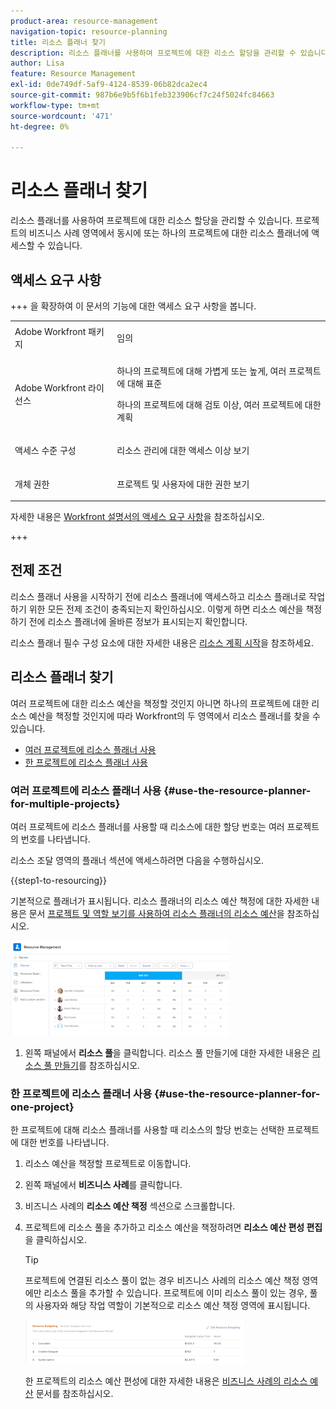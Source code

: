 ```yaml
---
product-area: resource-management
navigation-topic: resource-planning
title: 리소스 플래너 찾기
description: 리소스 플래너를 사용하여 프로젝트에 대한 리소스 할당을 관리할 수 있습니다. 프로젝트의 비즈니스 사례 영역에서 동시에 또는 하나의 프로젝트에 대한 리소스 플래너에 액세스할 수 있습니다.
author: Lisa
feature: Resource Management
exl-id: 0de749df-5af9-4124-8539-06b82dca2ec4
source-git-commit: 987b6e9b5f6b1feb323906cf7c24f5024fc84663
workflow-type: tm+mt
source-wordcount: '471'
ht-degree: 0%

---
```


# 리소스 플래너 찾기

<!--
<p data-mc-conditions="QuicksilverOrClassic.Draft mode">(This came off this article: draft that content in the article when this comes live: /Content/Resource Mgmt/Resource Planning/get-started-resource-planner.html)</p>
-->

리소스 플래너를 사용하여 프로젝트에 대한 리소스 할당을 관리할 수 있습니다. 프로젝트의 비즈니스 사례 영역에서 동시에 또는 하나의 프로젝트에 대한 리소스 플래너에 액세스할 수 있습니다.

## 액세스 요구 사항

+++ 을 확장하여 이 문서의 기능에 대한 액세스 요구 사항을 봅니다.

<table style="table-layout:auto"> 
 <col> 
 <col> 
 <tbody> 
  <tr> 
   <td>Adobe Workfront 패키지</td> 
   <td><p>임의</p></td>
  </tr> 
  <tr> 
   <td>Adobe Workfront 라이선스</td> 
   <td><p>하나의 프로젝트에 대해 가볍게 또는 높게, 여러 프로젝트에 대해 표준</p>
       <p>하나의 프로젝트에 대해 검토 이상, 여러 프로젝트에 대한 계획</p></td>
  </tr> 
  <tr> 
   <td>액세스 수준 구성</td> 
   <td> <p>리소스 관리에 대한 액세스 이상 보기</p> </td> 
  </tr> 
  <tr> 
   <td>개체 권한</td> 
   <td> <p>프로젝트 및 사용자에 대한 권한 보기 </p> </td> 
  </tr> 
 </tbody> 
</table>

자세한 내용은 [Workfront 설명서의 액세스 요구 사항](/help/quicksilver/administration-and-setup/add-users/access-levels-and-object-permissions/access-level-requirements-in-documentation.md)을 참조하십시오.

+++

## 전제 조건

리소스 플래너 사용을 시작하기 전에 리소스 플래너에 액세스하고 리소스 플래너로 작업하기 위한 모든 전제 조건이 충족되는지 확인하십시오. 이렇게 하면 리소스 예산을 책정하기 전에 리소스 플래너에 올바른 정보가 표시되는지 확인합니다.

리소스 플래너 필수 구성 요소에 대한 자세한 내용은 [리소스 계획 시작](../../resource-mgmt/resource-planning/get-started-resource-planning.md)을 참조하세요.

## 리소스 플래너 찾기

여러 프로젝트에 대한 리소스 예산을 책정할 것인지 아니면 하나의 프로젝트에 대한 리소스 예산을 책정할 것인지에 따라 Workfront의 두 영역에서 리소스 플래너를 찾을 수 있습니다.

* [여러 프로젝트에 리소스 플래너 사용](#use-the-resource-planner-for-multiple-projects)
* [한 프로젝트에 리소스 플래너 사용](#use-the-resource-planner-for-one-project)

### 여러 프로젝트에 리소스 플래너 사용 {#use-the-resource-planner-for-multiple-projects}

여러 프로젝트에 리소스 플래너를 사용할 때 리소스에 대한 할당 번호는 여러 프로젝트의 번호를 나타냅니다.

리소스 조달 영역의 플래너 섹션에 액세스하려면 다음을 수행하십시오.

{{step1-to-resourcing}}

기본적으로 플래너가 표시됩니다.  리소스 플래너의 리소스 예산 책정에 대한 자세한 내용은 문서 [프로젝트 및 역할 보기를 사용하여 리소스 플래너의 리소스 예산](../../resource-mgmt/resource-planning/budget-resources-project-role-views-resource-planner.md)을 참조하십시오.

![기본값으로 리소스 플래너](assets/qs-resource-management-area-with-planner-as-default-350x152.png)

1. 왼쪽 패널에서 **리소스 풀**&#x200B;을 클릭합니다.
리소스 풀 만들기에 대한 자세한 내용은 [리소스 풀 만들기](../../resource-mgmt/resource-planning/resource-pools/create-resource-pools.md)를 참조하십시오.

### 한 프로젝트에 리소스 플래너 사용 {#use-the-resource-planner-for-one-project}

한 프로젝트에 대해 리소스 플래너를 사용할 때 리소스의 할당 번호는 선택한 프로젝트에 대한 번호를 나타냅니다.

1. 리소스 예산을 책정할 프로젝트로 이동합니다.
1. 왼쪽 패널에서 **비즈니스 사례**&#x200B;를 클릭합니다.
1. 비즈니스 사례의 **리소스 예산 책정** 섹션으로 스크롤합니다.
1. 프로젝트에 리소스 풀을 추가하고 리소스 예산을 책정하려면 **리소스 예산 편성 편집**&#x200B;을 클릭하십시오.

   >[!TIP]
   >
   >프로젝트에 연결된 리소스 풀이 없는 경우 비즈니스 사례의 리소스 예산 책정 영역에만 리소스 풀을 추가할 수 있습니다. 프로젝트에 이미 리소스 풀이 있는 경우, 풀의 사용자와 해당 작업 역할이 기본적으로 리소스 예산 책정 영역에 표시됩니다.

   ![리소스 예산 책정](assets/resource-budgeting-area-on-project-350x70.png)

   한 프로젝트의 리소스 예산 편성에 대한 자세한 내용은 [비즈니스 사례의 리소스 예산](../../manage-work/projects/define-a-business-case/budget-resources-in-business-case.md) 문서를 참조하십시오.
